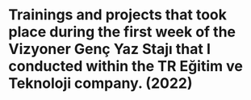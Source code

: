 # Trainings and projects that took place during the first week of the Vizyoner Genç Yaz Stajı that I conducted within the TR Eğitim ve Teknoloji company. (2022)
